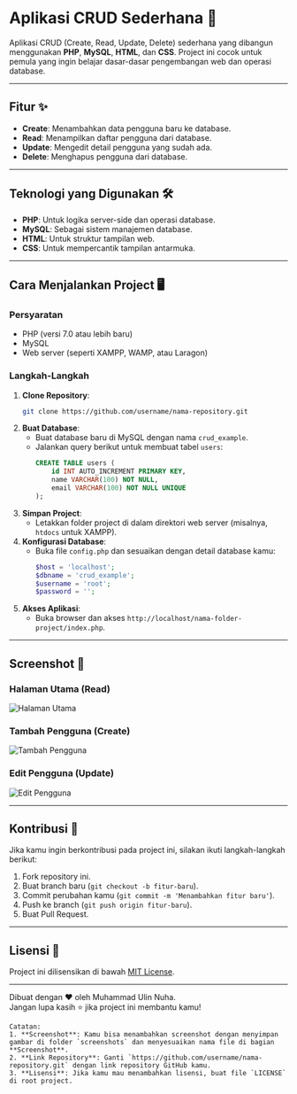 # Aplikasi CRUD Sederhana 🚀

Aplikasi CRUD (Create, Read, Update, Delete) sederhana yang dibangun menggunakan **PHP**, **MySQL**, **HTML**, dan **CSS**. Project ini cocok untuk pemula yang ingin belajar dasar-dasar pengembangan web dan operasi database.

---

## Fitur ✨

- **Create**: Menambahkan data pengguna baru ke database.
- **Read**: Menampilkan daftar pengguna dari database.
- **Update**: Mengedit detail pengguna yang sudah ada.
- **Delete**: Menghapus pengguna dari database.

---

## Teknologi yang Digunakan 🛠️

- **PHP**: Untuk logika server-side dan operasi database.
- **MySQL**: Sebagai sistem manajemen database.
- **HTML**: Untuk struktur tampilan web.
- **CSS**: Untuk mempercantik tampilan antarmuka.

---

## Cara Menjalankan Project 🖥️

### Persyaratan
- PHP (versi 7.0 atau lebih baru)
- MySQL
- Web server (seperti XAMPP, WAMP, atau Laragon)

### Langkah-Langkah
1. **Clone Repository**:
   ```bash
   git clone https://github.com/username/nama-repository.git
   ```
2. **Buat Database**:
   - Buat database baru di MySQL dengan nama `crud_example`.
   - Jalankan query berikut untuk membuat tabel `users`:
     ```sql
     CREATE TABLE users (
         id INT AUTO_INCREMENT PRIMARY KEY,
         name VARCHAR(100) NOT NULL,
         email VARCHAR(100) NOT NULL UNIQUE
     );
     ```
3. **Simpan Project**:
   - Letakkan folder project di dalam direktori web server (misalnya, `htdocs` untuk XAMPP).
4. **Konfigurasi Database**:
   - Buka file `config.php` dan sesuaikan dengan detail database kamu:
     ```php
     $host = 'localhost';
     $dbname = 'crud_example';
     $username = 'root';
     $password = '';
     ```
5. **Akses Aplikasi**:
   - Buka browser dan akses `http://localhost/nama-folder-project/index.php`.

---

## Screenshot 📸

### Halaman Utama (Read)
![Halaman Utama](screenshots/index.png)

### Tambah Pengguna (Create)
![Tambah Pengguna](screenshots/create.png)

### Edit Pengguna (Update)
![Edit Pengguna](screenshots/edit.png)

---

## Kontribusi 🤝

Jika kamu ingin berkontribusi pada project ini, silakan ikuti langkah-langkah berikut:
1. Fork repository ini.
2. Buat branch baru (`git checkout -b fitur-baru`).
3. Commit perubahan kamu (`git commit -m 'Menambahkan fitur baru'`).
4. Push ke branch (`git push origin fitur-baru`).
5. Buat Pull Request.

---

## Lisensi 📜

Project ini dilisensikan di bawah [MIT License](LICENSE).

---

Dibuat dengan ❤️ oleh Muhammad Ulin Nuha.  
Jangan lupa kasih ⭐ jika project ini membantu kamu!

```
Catatan:
1. **Screenshot**: Kamu bisa menambahkan screenshot dengan menyimpan gambar di folder `screenshots` dan menyesuaikan nama file di bagian **Screenshot**.
2. **Link Repository**: Ganti `https://github.com/username/nama-repository.git` dengan link repository GitHub kamu.
3. **Lisensi**: Jika kamu mau menambahkan lisensi, buat file `LICENSE` di root project.
